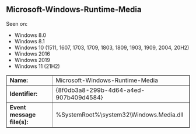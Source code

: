 ## Microsoft-Windows-Runtime-Media

Seen on:
* Windows 8.0
* Windows 8.1
* Windows 10 (1511, 1607, 1703, 1709, 1803, 1809, 1903, 1909, 2004, 20H2)
* Windows 2016
* Windows 2019
* Windows 11 (21H2)

<table border="1" class="docutils">
  <tbody>
    <tr>
      <td><b>Name:</b></td>
      <td>Microsoft-Windows-Runtime-Media</td>
    </tr>
    <tr>
      <td><b>Identifier:</b></td>
      <td>{8f0db3a8-299b-4d64-a4ed-907b409d4584}</td>
    </tr>
    <tr>
      <td><b>Event message file(s):</b></td>
      <td>%SystemRoot%\system32\Windows.Media.dll</td>
    </tr>
  </tbody>
</table>

&nbsp;

